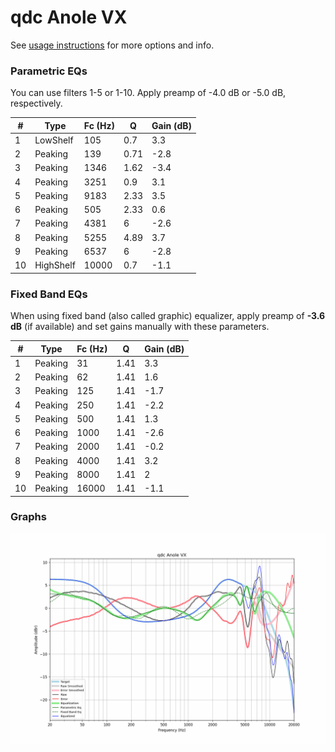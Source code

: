 # qdc Anole VX
See [usage instructions](https://github.com/jaakkopasanen/AutoEq#usage) for more options and info.

### Parametric EQs
You can use filters 1-5 or 1-10. Apply preamp of -4.0 dB or -5.0 dB, respectively.

|   # | Type      |   Fc (Hz) |    Q |   Gain (dB) |
|-----|-----------|-----------|------|-------------|
|   1 | LowShelf  |       105 | 0.7  |         3.3 |
|   2 | Peaking   |       139 | 0.71 |        -2.8 |
|   3 | Peaking   |      1346 | 1.62 |        -3.4 |
|   4 | Peaking   |      3251 | 0.9  |         3.1 |
|   5 | Peaking   |      9183 | 2.33 |         3.5 |
|   6 | Peaking   |       505 | 2.33 |         0.6 |
|   7 | Peaking   |      4381 | 6    |        -2.6 |
|   8 | Peaking   |      5255 | 4.89 |         3.7 |
|   9 | Peaking   |      6537 | 6    |        -2.8 |
|  10 | HighShelf |     10000 | 0.7  |        -1.1 |

### Fixed Band EQs
When using fixed band (also called graphic) equalizer, apply preamp of **-3.6 dB** (if available) and set gains manually with these parameters.

|   # | Type    |   Fc (Hz) |    Q |   Gain (dB) |
|-----|---------|-----------|------|-------------|
|   1 | Peaking |        31 | 1.41 |         3.3 |
|   2 | Peaking |        62 | 1.41 |         1.6 |
|   3 | Peaking |       125 | 1.41 |        -1.7 |
|   4 | Peaking |       250 | 1.41 |        -2.2 |
|   5 | Peaking |       500 | 1.41 |         1.3 |
|   6 | Peaking |      1000 | 1.41 |        -2.6 |
|   7 | Peaking |      2000 | 1.41 |        -0.2 |
|   8 | Peaking |      4000 | 1.41 |         3.2 |
|   9 | Peaking |      8000 | 1.41 |         2   |
|  10 | Peaking |     16000 | 1.41 |        -1.1 |

### Graphs
![](./qdc%20Anole%20VX.png)
